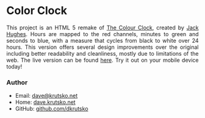 # Color Clock

<p align="justify">This project is an HTML 5 remake of <a href="http://thecolourclock.co.uk/">The Colour Clock</a>, created by <a href="http://www.lookatjack.com/">Jack Hughes</a>. Hours are mapped to the red channels, minutes to green and seconds to blue, with a measure that cycles from black to white over 24 hours. This version offers several design improvements over the original including better readability and cleanliness, mostly due to limitations of the web. The live version can be found <a href="http://time.krutsko.net">here</a>. Try it out on your mobile device today!</p>

### Author
* Email: <dave@krutsko.net>
* Home: [dave.krutsko.net](http://dave.krutsko.net)
* GitHub: [github.com/dkrutsko](https://github.com/dkrutsko)